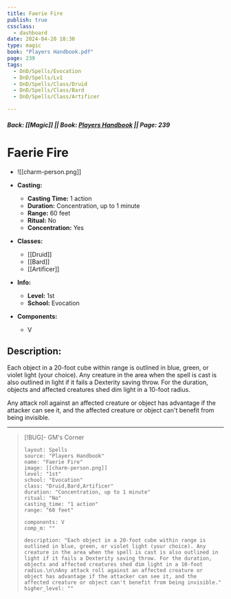 ```yaml
---
title: Faerie Fire
publish: true
cssclass:
  - dashboard
date: 2024-04-20 18:30
type: magic
book: "Players Handbook.pdf"
page: 239
tags:
  - DnD/Spells/Evocation
  - DnD/Spells/Lv1
  - DnD/Spells/Class/Druid
  - DnD/Spells/Class/Bard
  - DnD/Spells/Class/Artificer

---
```


##### Back: [[Magic]] || Book: [Players Handbook](https://drive.google.com/drive/folders/1O5bhpYizcIT5xxAoLOuzCRht_PVS7VSG?usp=sharing) || Page: 239

# Faerie Fire
- ![[charm-person.png]]
- **Casting:**
    - **Casting Time:** 1 action
    - **Duration:** Concentration, up to 1 minute
    - **Range:** 60 feet
    - **Ritual:** No
    - **Concentration:** Yes
- **Classes:**
    - [[Druid]]
    - [[Bard]]
    - [[Artificer]]

- **Info:**
    - **Level:** 1st
    - **School:** Evocation
- **Components:**
    - V


## Description:
Each object in a 20-foot cube within range is outlined in blue, green, or violet light (your choice). Any creature in the area when the spell is cast is also outlined in light if it fails a Dexterity saving throw. For the duration, objects and affected creatures shed dim light in a 10-foot radius.

Any attack roll against an affected creature or object has advantage if the attacker can see it, and the affected creature or object can't benefit from being invisible.



---

> [!BUG]- GM's Corner
>
> ```statblock
> layout: Spells
> source: "Players Handbook"
> name: "Faerie Fire"
> image: [[charm-person.png]]
> level: "1st"
> school: "Evocation"
> class: "Druid,Bard,Artificer"
> duration: "Concentration, up to 1 minute"
> ritual: "No"
> casting_time: "1 action"
> range: "60 feet"
>
> components: V
> comp_m: ""
>
> description: "Each object in a 20-foot cube within range is outlined in blue, green, or violet light (your choice). Any creature in the area when the spell is cast is also outlined in light if it fails a Dexterity saving throw. For the duration, objects and affected creatures shed dim light in a 10-foot radius.\n\nAny attack roll against an affected creature or object has advantage if the attacker can see it, and the affected creature or object can't benefit from being invisible."
> higher_level: ""
> ```
